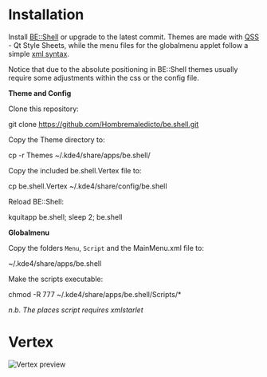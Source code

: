 Installation
======

Install [BE::Shell](http://sourceforge.net/p/be-shell/code/ci/master/tree/) or upgrade to the latest commit.
Themes are made with [QSS](http://qt-project.org/doc/qt-4.8/stylesheet-reference.html) - Qt Style Sheets, while the menu files for the globalmenu applet follow a simple [xml syntax](http://sourceforge.net/p/be-shell/wiki/Menu%20reference/).

Notice that due to the absolute positioning in BE::Shell themes usually require some adjustments within the css or the config file.

**Theme and Config**

Clone this repository:

   git clone https://github.com/Hombremaledicto/be.shell.git
   
Copy the Theme directory to: 

   cp -r Themes ~/.kde4/share/apps/be.shell/

Copy the included be.shell.Vertex file to:

   cp be.shell.Vertex ~/.kde4/share/config/be.shell
   
Reload BE::Shell:

   kquitapp be.shell; sleep 2; be.shell
   
   
**Globalmenu** 

Copy the folders `Menu`, `Script` and the MainMenu.xml file to:

  ~/.kde4/share/apps/be.shell
  
Make the scripts executable:

   chmod -R 777 ~/.kde4/share/apps/be.shell/Scripts/*

*n.b. The places script requires xmlstarlet*
  

Vertex
======

![Vertex preview](https://lh5.googleusercontent.com/-h83zA_HCRVQ/VGYMxGGvQOI/AAAAAAAAC7I/eNZRGMB8qW4/w1058-h595-no/schermata662.png "Vertex")


